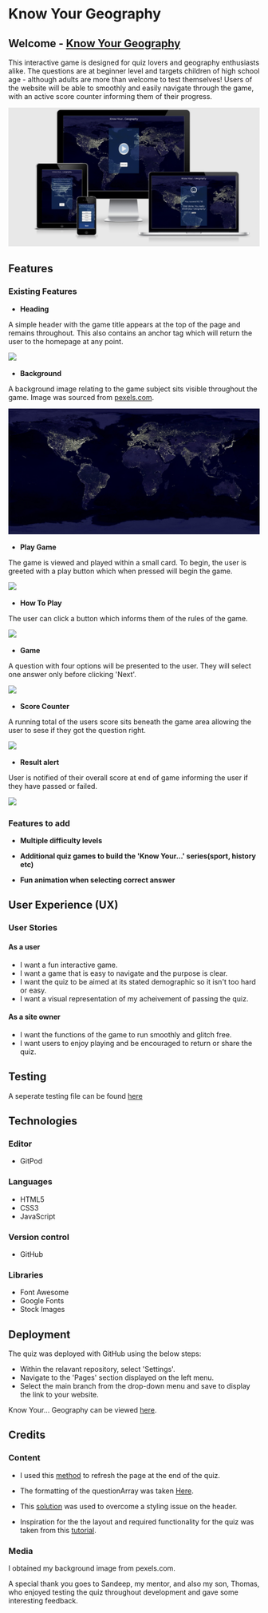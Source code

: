 # Know Your Geography

## Welcome - [Know Your Geography](https://jamitag.github.io/Know-Your-Geography/)
This interactive game is designed for quiz lovers and geography enthusiasts alike. The questions are at beginner level and targets children of high school age - although adults are more than welcome to test themselves!
Users of the website will be able to smoothly and easily navigate through the game, with an active score counter informing them of their progress.

 <img src="assets/images/amiresponsive.png">

## Features

### Existing Features

- __Heading__

A simple header with the game title appears at the top of the page and remains throughout. This also contains an anchor tag which will return the user to the homepage at any point.

<img src="assets/images/homepage.png">

- __Background__

A background image relating to the game subject sits visible throughout the game. Image was sourced from [pexels.com](https://www.pexels.com/).

<img src="assets/images/earth-background.png">

- __Play Game__

The game is viewed and played within a small card. To begin, the user is greeted with a play button which when pressed will begin the game.

<img src="assets/images/homepage-play.png">

- __How To Play__

The user can click a button which informs them of the rules of the game.

<img src="assets/images/instructions.png">

- __Game__

A question with four options will be presented to the user. They will select one answer only before clicking 'Next'.

<img src="assets/images/gameplay.png">

- __Score Counter__

A running total of the users score sits beneath the game area allowing the user to sese if they got the question right.

<img src="assets/images/score-counter.png">

- __Result alert__

User is notified of their overall score at end of game informing the user if they have passed or failed.

<img src="assets/images/result-page.png">

### Features to add

- __Multiple difficulty levels__

- __Additional quiz games to build the 'Know Your...' series(sport, history etc)__

- __Fun animation when selecting correct answer__

## User Experience (UX)

### User Stories

#### As a user

- I want a fun interactive game.
- I want a game that is easy to navigate and the purpose is clear.
- I want the quiz to be aimed at its stated demographic so it isn't too hard or easy.
- I want a visual representation of my acheivement of passing the quiz.

#### As a site owner

- I want the functions of the game to run smoothly and glitch free.
- I want users to enjoy playing and be encouraged to return or share the quiz.

## Testing

A seperate testing file can be found [here](https://github.com/jamitag/Know-Your-Geography/blob/main/testing.md)

## Technologies

### Editor
- GitPod

### Languages
- HTML5
- CSS3
- JavaScript


### Version control
- GitHub


### Libraries
- Font Awesome
- Google Fonts
- Stock Images

## Deployment
The quiz was deployed with GitHub using the below steps:

- Within the relavant repository, select 'Settings'.
- Navigate to the 'Pages' section displayed on the left menu.
- Select the main branch from the drop-down menu and save to display the link to your website.

Know Your... Geography can be viewed [here]("https://jamitag.github.io/Know-Your-Geography/").

## Credits

### Content

- I used this [method]("https://stackoverflow.com/questions/3715047/how-to-reload-a-page-using-javascript") to refresh the page at the end of the quiz.

- The formatting of the questionArray was taken [Here](https://www.sitepoint.com/simple-javascript-quiz/).

- This [solution](https://stackoverflow.com/questions/2789703/remove-blue-underline-from-link) was used to overcome a styling issue on the header.

- Inspiration for the the layout and required functionality for the quiz was taken from this [tutorial](https://www.youtube.com/watch?v=riDzcEQbX6k).


### Media

I obtained my background image from pexels.com.

A special thank you goes to Sandeep, my mentor, and also my son, Thomas, who enjoyed testing the quiz throughout development and gave some interesting feedback.